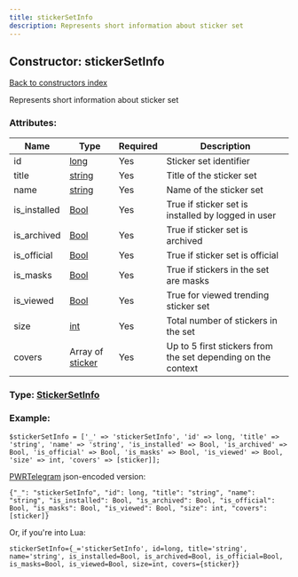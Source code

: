 ```yaml
---
title: stickerSetInfo
description: Represents short information about sticker set
---
```

## Constructor: stickerSetInfo  
[Back to constructors index](index.md)



Represents short information about sticker set

### Attributes:

| Name     |    Type       | Required | Description |
|----------|---------------|----------|-------------|
|id|[long](../types/long.md) | Yes|Sticker set identifier|
|title|[string](../types/string.md) | Yes|Title of the sticker set|
|name|[string](../types/string.md) | Yes|Name of the sticker set|
|is\_installed|[Bool](../types/Bool.md) | Yes|True if sticker set is installed by logged in user|
|is\_archived|[Bool](../types/Bool.md) | Yes|True if sticker set is archived|
|is\_official|[Bool](../types/Bool.md) | Yes|True if sticker set is official|
|is\_masks|[Bool](../types/Bool.md) | Yes|True if stickers in the set are masks|
|is\_viewed|[Bool](../types/Bool.md) | Yes|True for viewed trending sticker set|
|size|[int](../types/int.md) | Yes|Total number of stickers in the set|
|covers|Array of [sticker](../constructors/sticker.md) | Yes|Up to 5 first stickers from the set depending on the context|



### Type: [StickerSetInfo](../types/StickerSetInfo.md)


### Example:

```
$stickerSetInfo = ['_' => 'stickerSetInfo', 'id' => long, 'title' => 'string', 'name' => 'string', 'is_installed' => Bool, 'is_archived' => Bool, 'is_official' => Bool, 'is_masks' => Bool, 'is_viewed' => Bool, 'size' => int, 'covers' => [sticker]];
```  

[PWRTelegram](https://pwrtelegram.xyz) json-encoded version:

```
{"_": "stickerSetInfo", "id": long, "title": "string", "name": "string", "is_installed": Bool, "is_archived": Bool, "is_official": Bool, "is_masks": Bool, "is_viewed": Bool, "size": int, "covers": [sticker]}
```


Or, if you're into Lua:  


```
stickerSetInfo={_='stickerSetInfo', id=long, title='string', name='string', is_installed=Bool, is_archived=Bool, is_official=Bool, is_masks=Bool, is_viewed=Bool, size=int, covers={sticker}}

```


